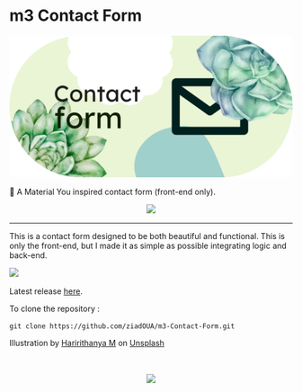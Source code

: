 # m3 Contact Form
<img src="Images/banner.png"/>

📧 A Material You inspired contact form (front-end only).

<p align="center"><img src="https://imgur.com/H3GNXc9.png" width="480px" style="float: center;"/></p>

---

This is a contact form designed to be both beautiful and functional. This is only the front-end, but I made it as simple as possible integrating logic and back-end.

<a href="https://ziadoua.github.io/m3-Contact-Form/" target="_blank" rel="noopener noreferrer"> <img src="https://imgur.com/Wk0lfTg.png" width="250px"/> </a>

Latest release [here](https://github.com/ziadOUA/m3-Contact-Form/releases/latest).

To clone the repository :

    git clone https://github.com/ziadOUA/m3-Contact-Form.git

Illustration by <a href="https://unsplash.com/@haririthanyahr?utm_source=unsplash&utm_medium=referral&utm_content=creditCopyText">Haririthanya M</a> on <a href="https://unsplash.com/s/photos/green-flower?utm_source=unsplash&utm_medium=referral&utm_content=creditCopyText">Unsplash</a>

<br>

<p align="center">
  <a href="https://github.com/ziadOUA">
    <img align="center" height="75px" src="https://pictshare.net/4jwzdi.png">
  </a>
</p>
  
